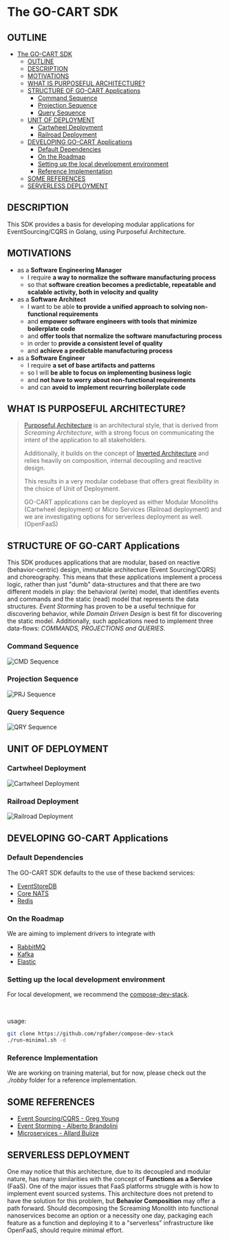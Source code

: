 # The GO-CART SDK

## OUTLINE

- [The GO-CART SDK](#the-go-cart-sdk)
  - [OUTLINE](#outline)
  - [DESCRIPTION](#description)
  - [MOTIVATIONS](#motivations)
  - [WHAT IS PURPOSEFUL ARCHITECTURE?](#what-is-purposeful-architecture)
  - [STRUCTURE OF GO-CART Applications](#structure-of-go-cart-applications)
    - [Command Sequence](#command-sequence)
    - [Projection Sequence](#projection-sequence)
    - [Query Sequence](#query-sequence)
  - [UNIT OF DEPLOYMENT](#unit-of-deployment)
    - [Cartwheel Deployment](#cartwheel-deployment)
    - [Railroad Deployment](#railroad-deployment)
  - [DEVELOPING GO-CART Applications](#developing-go-cart-applications)
    - [Default Dependencies](#default-dependencies)
    - [On the Roadmap](#on-the-roadmap)
    - [Setting up the local development environment](#setting-up-the-local-development-environment)
    - [Reference Implementation](#reference-implementation)
  - [SOME REFERENCES](#some-references)
  - [SERVERLESS DEPLOYMENT](#serverless-deployment)


## DESCRIPTION
This SDK provides a basis for developing modular applications for EventSourcing/CQRS in Golang, using Purposeful Architecture.

## MOTIVATIONS
- as a **Software Engineering Manager**
  - I require **a way to normalize the software manufacturing process** 
  - so that **software creation becomes a predictable, repeatable and scalable activity, both in velocity and quality**
- as a **Software Architect**
  - I want to be able **to provide a unified approach to solving non-functional requirements** 
  - and **empower software engineers with tools that minimize boilerplate code**
  - and **offer tools that normalize the software manufacturing process**
  - in order to **provide a consistent level of quality**
  - and **achieve a predictable manufacturing process**
- as a **Software Engineer**
   - I require **a set of base artifacts and patterns**
   - so I will **be able to focus on implementing business logic**
   - and **not have to worry about non-functional requirements**
   - and can **avoid to implement recurring boilerplate code**


## WHAT IS PURPOSEFUL ARCHITECTURE?

> [Purposeful Architecture](https://dev.to/discomco/purposeful-architecture-requirements-13ad) is an architectural style, that is derived from _Screaming Architecture_, with a strong focus on communicating the intent of the application to all stakeholders. 
> 
> Additionally, it builds on the concept of [Inverted Architecture](https://dev.to/discomco/inverted-architecture-the-state-of-the-art-31hi) and relies heavily on composition, internal decoupling and reactive design.
> 
> This results in a very modular codebase that offers great flexibility in the choice of Unit of Deployment. 
> 
> GO-CART applications can be deployed as either Modular Monoliths (Cartwheel deployment) or Micro Services (Railroad deployment) and we are investigating options for serverless deployment as well. (OpenFaaS)


## STRUCTURE OF GO-CART Applications

This SDK produces applications that are modular, based on reactive (behavior-centric) design, immutable architecture (Event Sourcing/CQRS) and choreography.
This means that these applications implement a process logic, rather than just "dumb" data-structures and that there are two different models in play: the behavioral (write) model, that identifies events and commands and the static (read) model that represents the data structures. 
*Event Storming* has proven to be a useful technique for discovering behavior, while *Domain Driven Design* is best fit for discovering the static model.
Additionally, such applications need to implement three data-flows: *COMMANDS, PROJECTIONS and QUERIES*.

### Command Sequence

![CMD Sequence](image/README/1663492191135.png)

### Projection Sequence

![PRJ Sequence](image/README/1663492324954.png)

### Query Sequence

![QRY Sequence](image/README/1663494623224.png)

## UNIT OF DEPLOYMENT

### Cartwheel Deployment

![Cartwheel Deployment](image/README/1663485777664.png)

### Railroad Deployment

![Railroad Deployment](image/README/1663486266033.png)





## DEVELOPING GO-CART Applications

### Default Dependencies

The GO-CART SDK defaults to the use of these backend services:

- [EventStoreDB](https://www.eventstore.com/eventstoredb)
- [Core NATS](https://nats.io/)
- [Redis](https://redis.io/)

### On the Roadmap

We are aiming to implement drivers to integrate with 

- [RabbitMQ](https://www.rabbitmq.com/)
- [Kafka](https://kafka.apache.org/)
- [Elastic](https://www.elastic.co/)


### Setting up the local development environment

For local development, we recommend the [compose-dev-stack](https://github.com/rgfaber/compose-dev-stack). 

<br>

usage:
```bash
git clone https://github.com/rgfaber/compose-dev-stack
./run-minimal.sh -d
```

### Reference Implementation

We are working on training material, but for now, 
please check out the *./robby* folder for a reference implementation. 




## SOME REFERENCES
- [Event Sourcing/CQRS - Greg Young](https://youtu.be/8JKjvY4etTY)
- [Event Storming - Alberto Brandolini](https://youtu.be/mLXQIYEwK24)
- [Microservices - Allard Buijze](https://youtu.be/jrbWIS7BH70)


## SERVERLESS DEPLOYMENT
One may notice that this architecture, due to its decoupled and modular nature, has many similarities with the concept of **Functions as a Service** (FaaS). One of the major issues that FaaS platforms struggle with is how to implement event sourced systems. This architecture does not pretend to have the solution for this problem, but **Behavior Composition** may offer a path forward. Should decomposing the Screaming Monolith into functional nanoservices become an option or a necessity one day, packaging each feature as a function and deploying it to a "serverless" infrastructure like OpenFaaS, should require minimal effort.